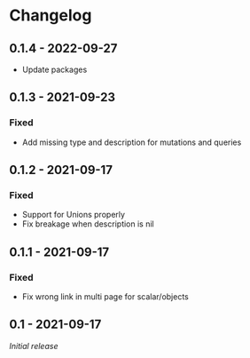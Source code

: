 # Changelog

## 0.1.4 - 2022-09-27

* Update packages

## 0.1.3 - 2021-09-23

### Fixed

* Add missing type and description for mutations and queries

## 0.1.2 - 2021-09-17

### Fixed

* Support for Unions properly
* Fix breakage when description is nil
## 0.1.1 - 2021-09-17

### Fixed

* Fix wrong link in multi page for scalar/objects
## 0.1 - 2021-09-17

_Initial release_